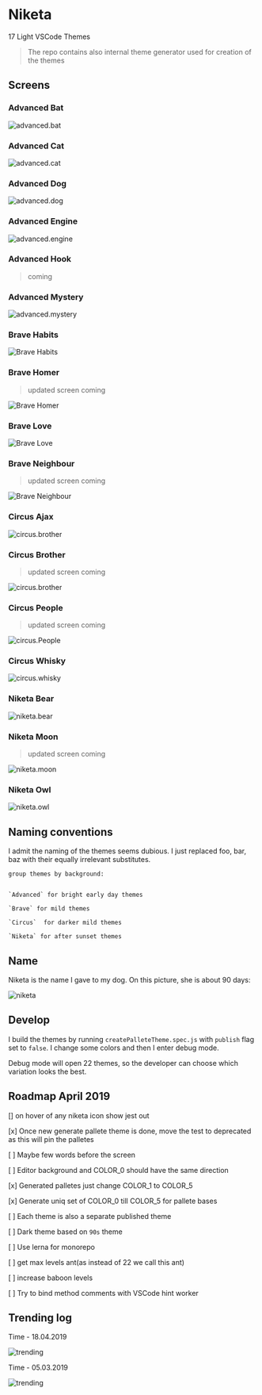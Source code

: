 # Niketa

17 Light VSCode Themes

> The repo contains also internal theme generator used for creation of the themes

## Screens

### Advanced Bat

![advanced.bat](https://github.com/selfrefactor/niketa-theme/blob/master/files/advanced.bat.png?raw=true)

### Advanced Cat

![advanced.cat](https://github.com/selfrefactor/niketa-theme/blob/master/files/advanced.cat.png?raw=true)

### Advanced Dog

![advanced.dog](https://github.com/selfrefactor/niketa-theme/blob/master/files/advanced.dog.png?raw=true)

### Advanced Engine

![advanced.engine](https://github.com/selfrefactor/niketa-theme/blob/master/files/advanced.engine.png?raw=true)

### Advanced Hook

> coming

### Advanced Mystery

![advanced.mystery](https://github.com/selfrefactor/niketa-theme/blob/master/files/advanced.mystery.png?raw=true)

### Brave Habits

![Brave Habits](https://github.com/selfrefactor/niketa-theme/blob/master/files/brave.habits.png?raw=true)

### Brave Homer

> updated screen coming

![Brave Homer](https://github.com/selfrefactor/niketa-theme/blob/master/files/brave.homer.png?raw=true)

### Brave Love

![Brave Love](https://github.com/selfrefactor/niketa-theme/blob/master/files/brave.love.png?raw=true)

### Brave Neighbour

> updated screen coming

![Brave Neighbour](https://github.com/selfrefactor/niketa-theme/blob/master/files/brave.neighbour.png?raw=true)

### Circus Ajax

![circus.brother](https://github.com/selfrefactor/niketa-theme/blob/master/files/circus.ajax.png?raw=true)

### Circus Brother

> updated screen coming

![circus.brother](https://github.com/selfrefactor/niketa-theme/blob/master/files/circus.brother.png?raw=true)

### Circus People

> updated screen coming

![circus.People](https://github.com/selfrefactor/niketa-theme/blob/master/files/circus.people.png?raw=true)

### Circus Whisky

![circus.whisky](https://github.com/selfrefactor/niketa-theme/blob/master/files/circus.whisky.png?raw=true)

### Niketa Bear

![niketa.bear](https://github.com/selfrefactor/niketa-theme/blob/master/files/niketa.bear.png?raw=true)

### Niketa Moon

> updated screen coming

![niketa.moon](https://github.com/selfrefactor/niketa-theme/blob/master/files/niketa.moon.png?raw=true)

### Niketa Owl

![niketa.owl](https://github.com/selfrefactor/niketa-theme/blob/master/files/niketa.owl.png?raw=true)

## Naming conventions

I admit the naming of the themes seems dubious. I just replaced foo, bar, baz with their equally irrelevant substitutes.

```
group themes by background:


`Advanced` for bright early day themes

`Brave` for mild themes

`Circus`  for darker mild themes

`Niketa` for after sunset themes
```

## Name

Niketa is the name I gave to my dog. On this picture, she is about 90 days:

![niketa](https://github.com/selfrefactor/niketa-theme/blob/master/files/niketa.jpg?raw=true)

## Develop

I build the themes by running `createPalleteTheme.spec.js` with `publish` flag set to `false`. I change some colors and then I enter debug mode.

Debug mode will open 22 themes, so the developer can choose which variation looks the best.

## Roadmap April 2019

[]  on hover of any niketa icon show jest out

[x] Once new generate pallete theme is done, move the test to deprecated as this will pin the palletes  

[ ] Maybe few words before the screen

[ ] Editor background and COLOR_0 should have the same direction

[x] Generated palletes just change COLOR_1 to COLOR_5

[x] Generate uniq set of COLOR_0 till COLOR_5 for pallete bases

[ ] Each theme is also a separate published theme

[ ] Dark theme based on `90s` theme

[ ] Use lerna for monorepo

[ ] get max levels ant(as instead of 22 we call this ant)

[ ] increase baboon levels

[ ] Try to bind method comments with VSCode hint worker

## Trending log

Time - 18.04.2019

![trending](https://github.com/selfrefactor/niketa-theme/blob/master/files/trending.png?raw=true)

Time - 05.03.2019

![trending](https://github.com/selfrefactor/niketa-theme/blob/master/files/trending.march.png?raw=true)
